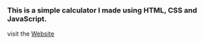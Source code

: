 ### This is a simple calculator I made using HTML, CSS and JavaScript.
visit the [Website](https://siddharth1047.github.io/smoothcalculator/)
